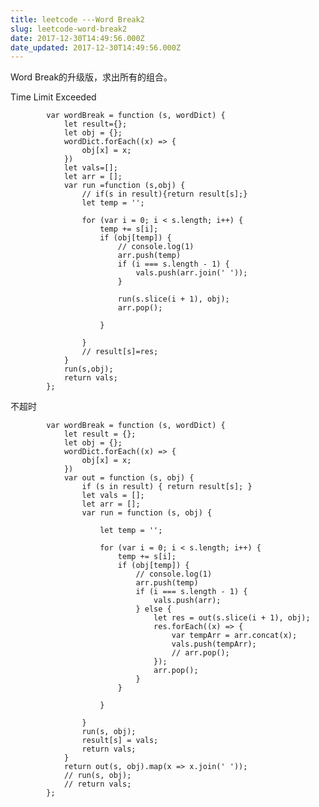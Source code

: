 ```yaml
---
title: leetcode ---Word Break2
slug: leetcode-word-break2
date: 2017-12-30T14:49:56.000Z
date_updated: 2017-12-30T14:49:56.000Z
---
```


Word Break的升级版，求出所有的组合。

Time Limit Exceeded

            var wordBreak = function (s, wordDict) {
                let result={};
                let obj = {};
                wordDict.forEach((x) => {
                    obj[x] = x;
                })
                let vals=[];
                let arr = [];
                var run =function (s,obj) {
                    // if(s in result){return result[s];}
                    let temp = '';
    
                    for (var i = 0; i < s.length; i++) {
                        temp += s[i];
                        if (obj[temp]) {
                            // console.log(1)
                            arr.push(temp)
                            if (i === s.length - 1) {
                                vals.push(arr.join(' '));
                            }
    
                            run(s.slice(i + 1), obj);
                            arr.pop();
    
                        }
    
                    }
                    // result[s]=res;
                }
                run(s,obj);
                return vals;
            };
    

不超时

            var wordBreak = function (s, wordDict) {
                let result = {};
                let obj = {};
                wordDict.forEach((x) => {
                    obj[x] = x;
                })
                var out = function (s, obj) {
                    if (s in result) { return result[s]; }
                    let vals = [];
                    let arr = [];
                    var run = function (s, obj) {
    
                        let temp = '';
    
                        for (var i = 0; i < s.length; i++) {
                            temp += s[i];
                            if (obj[temp]) {
                                // console.log(1)
                                arr.push(temp)
                                if (i === s.length - 1) {
                                    vals.push(arr);
                                } else {
                                    let res = out(s.slice(i + 1), obj);
                                    res.forEach((x) => {
                                        var tempArr = arr.concat(x);
                                        vals.push(tempArr);
                                        // arr.pop();
                                    });
                                    arr.pop();
                                }
                            }
    
                        }
    
                    }
                    run(s, obj);
                    result[s] = vals;
                    return vals;
                }
                return out(s, obj).map(x => x.join(' '));
                // run(s, obj);
                // return vals;
            };
    
